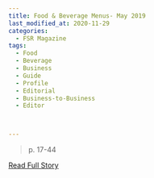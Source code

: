```yaml
---
title: Food & Beverage Menus- May 2019
last_modified_at: 2020-11-29
categories:
  - FSR Magazine
tags:
  - Food
  - Beverage
  - Business
  - Guide
  - Profile
  - Editorial 
  - Business-to-Business
  - Editor



---
```


> p. 17-44

<a href="http://www.omagdigital.com/publication/?i=583656&ver=html5&p=19" target="_blank">Read Full Story</a>
